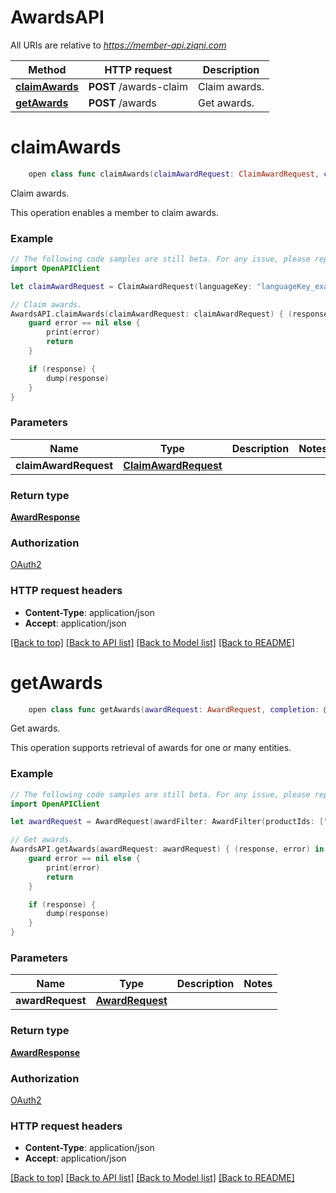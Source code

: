 # AwardsAPI

All URIs are relative to *https://member-api.ziqni.com*

Method | HTTP request | Description
------------- | ------------- | -------------
[**claimAwards**](AwardsAPI.md#claimawards) | **POST** /awards-claim | Claim awards.
[**getAwards**](AwardsAPI.md#getawards) | **POST** /awards | Get awards.


# **claimAwards**
```swift
    open class func claimAwards(claimAwardRequest: ClaimAwardRequest, completion: @escaping (_ data: AwardResponse?, _ error: Error?) -> Void)
```

Claim awards.

This operation enables a member to claim awards.

### Example 
```swift
// The following code samples are still beta. For any issue, please report via http://github.com/OpenAPITools/openapi-generator/issues/new
import OpenAPIClient

let claimAwardRequest = ClaimAwardRequest(languageKey: "languageKey_example", awardIds: ["awardIds_example"]) // ClaimAwardRequest | 

// Claim awards.
AwardsAPI.claimAwards(claimAwardRequest: claimAwardRequest) { (response, error) in
    guard error == nil else {
        print(error)
        return
    }

    if (response) {
        dump(response)
    }
}
```

### Parameters

Name | Type | Description  | Notes
------------- | ------------- | ------------- | -------------
 **claimAwardRequest** | [**ClaimAwardRequest**](ClaimAwardRequest.md) |  | 

### Return type

[**AwardResponse**](AwardResponse.md)

### Authorization

[OAuth2](../README.md#OAuth2)

### HTTP request headers

 - **Content-Type**: application/json
 - **Accept**: application/json

[[Back to top]](#) [[Back to API list]](../README.md#documentation-for-api-endpoints) [[Back to Model list]](../README.md#documentation-for-models) [[Back to README]](../README.md)

# **getAwards**
```swift
    open class func getAwards(awardRequest: AwardRequest, completion: @escaping (_ data: AwardResponse?, _ error: Error?) -> Void)
```

Get awards.

This operation supports retrieval of awards for one or many entities.

### Example 
```swift
// The following code samples are still beta. For any issue, please report via http://github.com/OpenAPITools/openapi-generator/issues/new
import OpenAPIClient

let awardRequest = AwardRequest(awardFilter: AwardFilter(productIds: ["productIds_example"], tags: ["tags_example"], ids: ["ids_example"], statusCode: NumberRange(moreThan: 123, lessThan: 123), sortBy: [QuerySortBy(queryField: "queryField_example", order: SortOrder())], skip: 123, limit: 123, constraints: ["constraints_example"], entityIds: ["entityIds_example"]), languageKey: "languageKey_example", currencyKey: "currencyKey_example") // AwardRequest | 

// Get awards.
AwardsAPI.getAwards(awardRequest: awardRequest) { (response, error) in
    guard error == nil else {
        print(error)
        return
    }

    if (response) {
        dump(response)
    }
}
```

### Parameters

Name | Type | Description  | Notes
------------- | ------------- | ------------- | -------------
 **awardRequest** | [**AwardRequest**](AwardRequest.md) |  | 

### Return type

[**AwardResponse**](AwardResponse.md)

### Authorization

[OAuth2](../README.md#OAuth2)

### HTTP request headers

 - **Content-Type**: application/json
 - **Accept**: application/json

[[Back to top]](#) [[Back to API list]](../README.md#documentation-for-api-endpoints) [[Back to Model list]](../README.md#documentation-for-models) [[Back to README]](../README.md)

